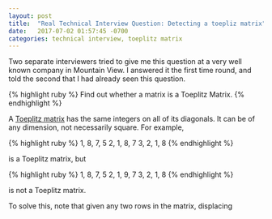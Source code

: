```yaml
---
layout: post
title:  "Real Technical Interview Question: Detecting a toepliz matrix"
date:   2017-07-02 01:57:45 -0700
categories: technical interview, toeplitz matrix
---
```


Two separate interviewers tried to give me this question
at a very well known company in Mountain View.
I answered it the first time round, 
and told the second that I had already seen this question. 

{% highlight ruby %}
Find out whether a matrix is a Toeplitz Matrix.
{% endhighlight %}

A [Toeplitz matrix](https://en.wikipedia.org/wiki/Toeplitz_matrix) 
has the same integers on all of its diagonals.
It can be of any dimension, not necessarily square.
For example, 

{% highlight ruby %}
1, 8, 7, 5
2, 1, 8, 7
3, 2, 1, 8
{% endhighlight %}

is a Toeplitz matrix, but 

{% highlight ruby %}
1, 8, 7, 5
2, 1, 9, 7
3, 2, 1, 8
{% endhighlight %}

is not a Toeplitz matrix.

To solve this, note that given any two rows in the matrix,
displacing 


































